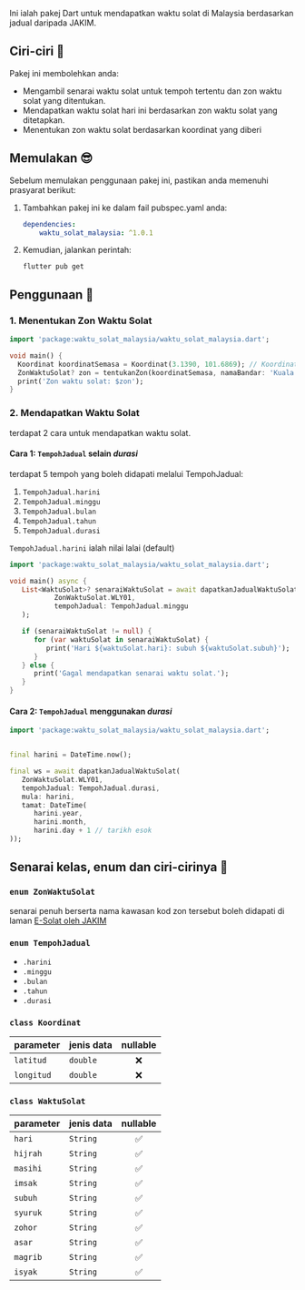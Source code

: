 Ini ialah pakej Dart untuk mendapatkan waktu solat di Malaysia berdasarkan jadual daripada JAKIM.

## Ciri-ciri 🤔

Pakej ini membolehkan anda:

- Mengambil senarai waktu solat untuk tempoh tertentu dan zon waktu solat yang ditentukan.
- Mendapatkan waktu solat hari ini berdasarkan zon waktu solat yang ditetapkan.
- Menentukan zon waktu solat berdasarkan koordinat yang diberi

## Memulakan 😎

Sebelum memulakan penggunaan pakej ini, pastikan anda memenuhi prasyarat berikut:

1. Tambahkan pakej ini ke dalam fail pubspec.yaml anda:
    ```yaml
    dependencies:
        waktu_solat_malaysia: ^1.0.1
    ```
2. Kemudian, jalankan perintah:
    ```terminal
    flutter pub get
    ```

## Penggunaan 🫵

### 1. Menentukan Zon Waktu Solat

```dart
import 'package:waktu_solat_malaysia/waktu_solat_malaysia.dart';

void main() {
  Koordinat koordinatSemasa = Koordinat(3.1390, 101.6869); // Koordinat Kuala Lumpur
  ZonWaktuSolat? zon = tentukanZon(koordinatSemasa, namaBandar: 'Kuala Lumpur');
  print('Zon waktu solat: $zon');
}
```

### 2. Mendapatkan Waktu Solat

terdapat 2 cara untuk mendapatkan waktu solat.

#### Cara 1: `TempohJadual` selain _durasi_

terdapat 5 tempoh yang boleh didapati melalui TempohJadual:

1. `TempohJadual.harini`
2. `TempohJadual.minggu`
3. `TempohJadual.bulan`
4. `TempohJadual.tahun`
5. `TempohJadual.durasi`

`TempohJadual.harini` ialah nilai lalai (default)

```dart
import 'package:waktu_solat_malaysia/waktu_solat_malaysia.dart';

void main() async {
   List<WaktuSolat>? senaraiWaktuSolat = await dapatkanJadualWaktuSolat(
           ZonWaktuSolat.WLY01,
           tempohJadual: TempohJadual.minggu
   );

   if (senaraiWaktuSolat != null) {
      for (var waktuSolat in senaraiWaktuSolat) {
         print('Hari ${waktuSolat.hari}: subuh ${waktuSolat.subuh}');
      }
   } else {
      print('Gagal mendapatkan senarai waktu solat.');
   }
}
```

#### Cara 2: `TempohJadual` menggunakan _durasi_

```dart
import 'package:waktu_solat_malaysia/waktu_solat_malaysia.dart';


final harini = DateTime.now();

final ws = await dapatkanJadualWaktuSolat(
   ZonWaktuSolat.WLY01,
   tempohJadual: TempohJadual.durasi,
   mula: harini,
   tamat: DateTime(
      harini.year,
      harini.month,
      harini.day + 1 // tarikh esok
));
```

## Senarai kelas, enum dan ciri-cirinya 👀

### `enum ZonWaktuSolat`
senarai penuh berserta nama kawasan kod zon tersebut boleh didapati di laman [E-Solat oleh JAKIM](https://www.e-solat.gov.my/)

### `enum TempohJadual`
- `.harini`
- `.minggu`
- `.bulan`
- `.tahun`
- `.durasi`

### `class Koordinat`

| parameter  | jenis data | nullable |
|------------|------------|:--------:|
| `latitud`  | `double`   |    ❌     |
| `longitud` | `double`   |    ❌     |

### `class WaktuSolat`
| parameter | jenis data | nullable |
|-----------|------------|:--------:|
| `hari`    | `String`   |    ✅     |
| `hijrah`  | `String`   |    ✅     |
| `masihi`  | `String`   |    ✅     |
| `imsak`   | `String`   |    ✅     |
| `subuh`   | `String`   |    ✅     |
| `syuruk`  | `String`   |    ✅     |
| `zohor`   | `String`   |    ✅     |
| `asar`    | `String`   |    ✅     |
| `magrib`  | `String`   |    ✅     |
| `isyak`   | `String`   |    ✅     |
